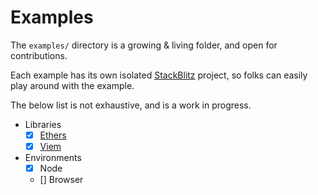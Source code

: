 # Examples

The `examples/` directory is a growing & living folder, and open for contributions.

Each example has its own isolated [StackBlitz](https://new.viem.sh) project, so folks can easily play around with the example.

The below list is not exhaustive, and is a work in progress.

- Libraries
  - [x] [Ethers](./ethers/)
  - [x] [Viem](./viem/)
- Environments
  - [x] Node
  - [] Browser